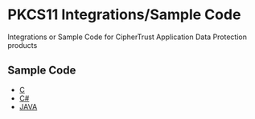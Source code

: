 # PKCS11 Integrations/Sample Code

 Integrations or Sample Code for CipherTrust Application Data Protection  products

## Sample Code

* [C](C)
* [C#](csharp)
* [JAVA](JAVA)
